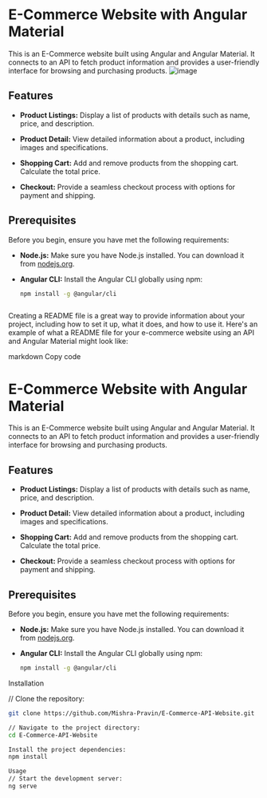 # E-Commerce Website with Angular Material

This is an E-Commerce website built using Angular and Angular Material. It connects to an API to fetch product information and provides a user-friendly interface for browsing and purchasing products.
![image](https://github.com/Mishra-Pravin/E-Commerce-API-Website/assets/97659395/c30bca5f-9c6a-495b-98db-488f3b91665b)


## Features

- **Product Listings:** Display a list of products with details such as name, price, and description.

- **Product Detail:** View detailed information about a product, including images and specifications.

- **Shopping Cart:** Add and remove products from the shopping cart. Calculate the total price.

- **Checkout:** Provide a seamless checkout process with options for payment and shipping.

## Prerequisites

Before you begin, ensure you have met the following requirements:

- **Node.js:** Make sure you have Node.js installed. You can download it from [nodejs.org](https://nodejs.org/).

- **Angular CLI:** Install the Angular CLI globally using npm:

  ```bash
  npm install -g @angular/cli


  
Creating a README file is a great way to provide information about your project, including how to set it up, what it does, and how to use it. Here's an example of what a README file for your e-commerce website using an API and Angular Material might look like:

markdown
Copy code
# E-Commerce Website with Angular Material

This is an E-Commerce website built using Angular and Angular Material. It connects to an API to fetch product information and provides a user-friendly interface for browsing and purchasing products.

## Features

- **Product Listings:** Display a list of products with details such as name, price, and description.

- **Product Detail:** View detailed information about a product, including images and specifications.

- **Shopping Cart:** Add and remove products from the shopping cart. Calculate the total price.

- **Checkout:** Provide a seamless checkout process with options for payment and shipping.

## Prerequisites

Before you begin, ensure you have met the following requirements:

- **Node.js:** Make sure you have Node.js installed. You can download it from [nodejs.org](https://nodejs.org/).

- **Angular CLI:** Install the Angular CLI globally using npm:

  ```bash
  npm install -g @angular/cli


Installation

// Clone the repository:
```bash
git clone https://github.com/Mishra-Pravin/E-Commerce-API-Website.git

// Navigate to the project directory: 
cd E-Commerce-API-Website

Install the project dependencies:
npm install

Usage
// Start the development server:
ng serve



